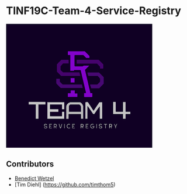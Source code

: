 # TINF19C-Team-4-Service-Registry

![Logo](Assets/Pictures/Logo.png)


## Contributors
- [Benedict Wetzel](https://github.com/wetzelbe)
- [Tim Diehl] (https://github.com/timthom5)
